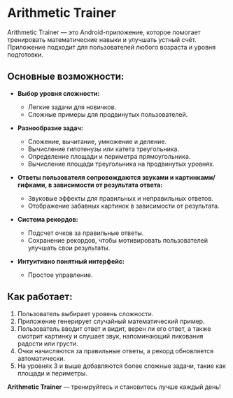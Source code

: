 # Arithmetic Trainer

Arithmetic Trainer — это Android-приложение, которое помогает тренировать математические навыки и улучшать устный счёт. Приложение подходит для пользователей любого возраста и уровня подготовки.

## Основные возможности:

- **Выбор уровня сложности:**
  - Легкие задачи для новичков.
  - Сложные примеры для продвинутых пользователей.
  
- **Разнообразие задач:**
  - Сложение, вычитание, умножение и деление.
  - Вычисление гипотенузы или катета треугольника.
  - Определение площади и периметра прямоугольника.
  - Вычисление площади треугольника на продвинутых уровнях.

- **Ответы пользователя сопровождаются звуками и картинками/гифками, в зависимости от результата ответа:**
  - Звуковые эффекты для правильных и неправильных ответов.
  - Отображение забавных картинок в зависимости от результата.

- **Система рекордов:**
  - Подсчет очков за правильные ответы.
  - Сохранение рекордов, чтобы мотивировать пользователей улучшать свои результаты.

- **Интуитивно понятный интерфейс:**
  - Простое управление.

## Как работает:

1. Пользователь выбирает уровень сложности.
2. Приложение генерирует случайный математический пример.
3. Пользователь вводит ответ и видит, верен ли его ответ, а также смотрит картинку и слушает звук, напоминающий ликования радости или грусти.
4. Очки начисляются за правильные ответы, а рекорд обновляется автоматически.
5. На уровнях 3 и выше добавляются более сложные задачи, такие как площади и периметры.

**Arithmetic Trainer** — тренируйтесь и становитесь лучше каждый день!

